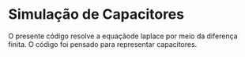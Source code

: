 # Simulação de Capacitores

O presente código resolve a equaçãode laplace por meio da diferença finita. O código foi pensado para representar capacitores.
